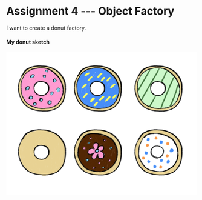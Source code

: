 # Assignment 4 --- Object Factory

I want to create a donut factory. 

#### My donut sketch
![image description](/assignment4/DonutSketch.PNG)